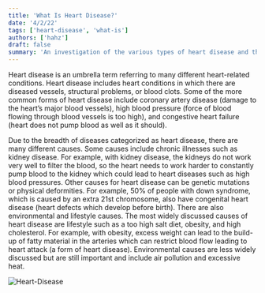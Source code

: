 ```yaml
---
title: 'What Is Heart Disease?'
date: '4/2/22'
tags: ['heart-disease', 'what-is']
authors: ['hahz']
draft: false
summary: 'An investigation of the various types of heart disease and their corresponding possible causes.'
---
```

Heart disease is an umbrella term referring to many different heart-related conditions. Heart disease includes heart conditions in which there are diseased vessels, structural problems, or blood clots. Some of the more common forms of heart disease include coronary artery disease (damage to the heart’s major blood vessels), high blood pressure (force of blood flowing through blood vessels is too high), and congestive heart failure (heart does not pump blood as well as it should).

Due to the breadth of diseases categorized as heart disease, there are many different causes. Some causes include chronic illnesses such as kidney disease. For example, with kidney disease, the kidneys do not work very well to filter the blood, so the heart needs to work harder to constantly pump blood to the kidney which could lead to heart diseases such as high blood pressures. Other causes for heart disease can be genetic mutations or physical deformities. For example, 50% of people with down syndrome, which is caused by an extra 21st chromosome, also have congenital heart disease (heart defects which develop before birth). There are also environmental and lifestyle causes. The most widely discussed causes of heart disease are lifestyle such as a too high salt diet, obesity, and high cholesterol. For example, with obesity, excess weight can lead to the build-up of fatty material in the arteries which can restrict blood flow leading to heart attack (a form of heart disease). Environmental causes are less widely discussed but are still important and include air pollution and excessive heat.

![Heart-Disease](https://www.shape-able.com/wp-content/uploads/Heart-Disease-Infographic-f.jpg)




